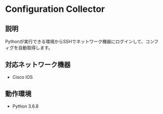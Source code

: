 # Configuration Collector
## 説明
Pythonが実行できる環境からSSHでネットワーク機器にログインして、コンフィグを自動取得します。  

## 対応ネットワーク機器
* Cisco IOS

## 動作環境
* Python 3.6.8
